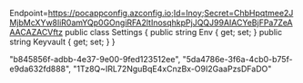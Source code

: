 Endpoint=https://pocappconfig.azconfig.io;Id=Inoy;Secret=ChbHpqtmee2JMjbMcXYw8liR0amYQp0GOngiRFA2ltInosqhkpPjJQQJ99AIACYeBjFPa7ZeAAACAZACVftz
public class Settings
{
    public string Env { get; set; }
    public string Keyvault { get; set; }
}


"b845856f-adbb-4e37-9e00-9fed123512ee", "5da4786e-3f6a-4cb0-b75f-e9da632fd888", "1Tz8Q~IRL72NguBqE4xCnzBx-O9I2GaaPzsDFaDO"
